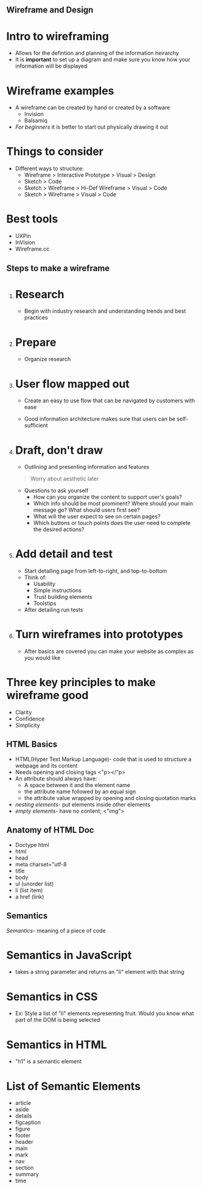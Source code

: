 ## Wireframe and Design

# Intro to wireframing

* Allows for the defintion and planning of the information heirarchy
* It is **important** to set up a diagram and make sure you know how your information will be displayed

# Wireframe examples

* A wireframe can be created by hand or created by a software 
    - Invision
    - Balsamiq
* *For beginners* it is better to start out physically drawing it out

# Things to consider

* Different ways to structure:
    - Wireframe > Interactive Prototype > Visual > Design 
    - Sketch > Code
    - Sketch > Wireframe > Hi-Def Wireframe > Visual > Code
    - Sketch > Wireframe > Visual > Code

# Best tools

* UXPin
* InVision
* Wireframe.cc

## Steps to make a wireframe 

1. # Research

    * Begin with industry research and understanding trends and best practices

2. # Prepare

    * Organize research 

3. # User flow mapped out

    * Create an easy to use flow that can be navigated by customers with ease 

    * Good information architecture makes sure that users can be self-sufficient

4. # Draft, don't draw

    * Outlining and presenting information and features 
    >Worry about aesthetic later
    * Questions to ask yourself
        - How can you organize the content to support user's goals?
        - Which info should be most prominent? Where should your main message go? What should users first see?
        - What will the user expect to see on certain pages?
        - Which buttons or touch points does the user need to complete the desired actions?

5. # Add detail and test

    * Start detailing page from left-to-right, and top-to-bottom
    * Think of:
        - Usability 
        - Simple instructions
        - Trust building elements
        - Toolstips
    * After detailing run tests

6. # Turn wireframes into prototypes

    * After basics are covered you can make your website as complex as you would like

# Three key principles to make wireframe good

* Clarity
* Confidence 
* Simplicity

## HTML Basics

* HTML(Hyper Text Markup Language)- code that is used to structure a webpage and its content
* Needs opening and closing tags <"p></"p>
* An attribute should always have:
    - A space between it and the element name 
    - the attribute name followed by an equal sign
    - the attribute value wrapped by opening and closing quotation marks
* *nesting elements*- put elements inside other elements
* *empty elements*- have no content; <"img">

## Anatomy of HTML Doc

* Doctype html
* html
* head
* meta charset="utf-8
* title 
* body
* ul (unorder list)
* li (list item)
* a href (link)

## Semantics

*Semantics*- meaning of a piece of code

# Semantics in JavaScript

- takes a string parameter and returns an "li" element with that string

# Semantics in CSS

- Ex: Style a list of "li" elements representing fruit. Would you know what part of the DOM is being selected 

# Semantics in HTML 

- "h1" is a semantic element 

# List of Semantic Elements

* article
* aside
* details
* figcaption
* figure
* footer
* header
* main
* mark
* nav 
* section 
* summary 
* time
